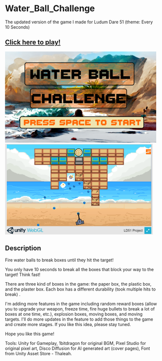 # Water_Ball_Challenge
The updated version of the game I made for Ludum Dare 51 (theme: Every 10 Seconds)

## [Click here to play!](https://thanks4allthefish.itch.io/water-ball-challenge)

<div align=left>
<img src="https://github.com/Allthefish42/Water_Ball_Challenge/blob/main/IMG/Open_Background.png" wideth="50" height="300" alt= "Open_Background">
<img src="https://github.com/Allthefish42/Water_Ball_Challenge/blob/main/IMG/Capture6.PNG" wideth="50" height="300" alt= "Open_Background">
</div>

## Description

Fire water balls to break boxes until they hit the target!

You only have 10 seconds to break all the boxes that block your way to the target!
Think fast!

There are three kind of boxes in the game: the paper box, the plastic box, and the plaster box. 
Each box has a different durability (took multiple hits to break) . 

I'm adding more features in the game including random reward boxes (allow you to upgrade your weapon, freeze time, fire huge bullets to break a lot of boxes at one time, etc.), explosion boxes, moving boxes, and moving targets.  I'll do more updates in the feature to add those things to the game and create more stages. If you like this idea, please stay tuned.

Hope you like this game!

Tools: Unity for Gameplay, 1bitdragon for original BGM, Pixel Studio for original pixel art, Disco Diffusion for AI generated art (cover pages), Font from Unity Asset Store -  Thaleah.
